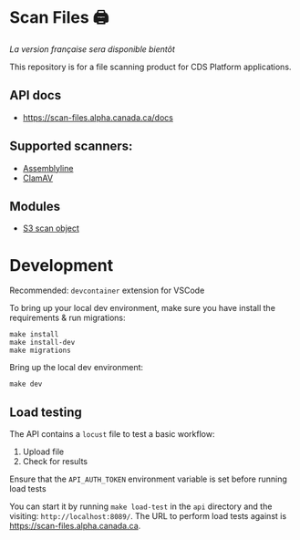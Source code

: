 # Scan Files 🖨️

_La version française sera disponible bientôt_

This repository is for a file scanning product for CDS Platform applications.

## API docs
- https://scan-files.alpha.canada.ca/docs

## Supported scanners:
- [Assemblyline](https://cybercentrecanada.github.io/assemblyline4_docs/)
- [ClamAV](https://www.clamav.net/)

## Modules
- [S3 scan object](./module/s3-scan-object/)

# Development
Recommended: `devcontainer` extension for VSCode

To bring up your local dev environment, make sure you have install the requirements & run migrations:
```
make install
make install-dev
make migrations
```

Bring up the local dev environment:
```
make dev
```

## Load testing
The API contains a `locust` file to test a basic workflow:

1. Upload file
2. Check for results

Ensure that the `API_AUTH_TOKEN` environment variable is set before running load tests

You can start it by running `make load-test` in the `api` directory and the visiting: `http://localhost:8089/`. The URL to perform load tests against is https://scan-files.alpha.canada.ca.
